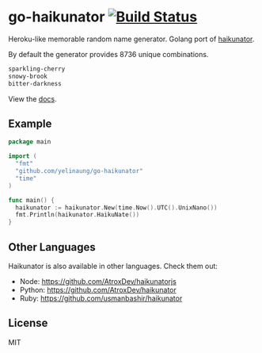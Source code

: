 go-haikunator [![Build Status](https://travis-ci.org/yelinaung/go-haikunator.svg?branch=master)](https://travis-ci.org/yelinaung/go-haikunator)
=============

Heroku-like memorable random name generator. Golang port of [haikunator](https://github.com/usmanbashir/haikunator).

By default the generator provides 8736 unique combinations.

```bash
sparkling-cherry
snowy-brook
bitter-darkness
```

View the [docs](https://godoc.org/github.com/yelinaung/go-haikunator). 

Example
-------
```go
package main

import (
  "fmt"
  "github.com/yelinaung/go-haikunator"
  "time"
)

func main() {
  haikunator := haikunator.New(time.Now().UTC().UnixNano())
  fmt.Println(haikunator.HaikuNate())
}

```

Other Languages
-------
Haikunator is also available in other languages. Check them out:
- Node: https://github.com/AtroxDev/haikunatorjs
- Python: https://github.com/AtroxDev/haikunator
- Ruby: https://github.com/usmanbashir/haikunator


License
-------
MIT

